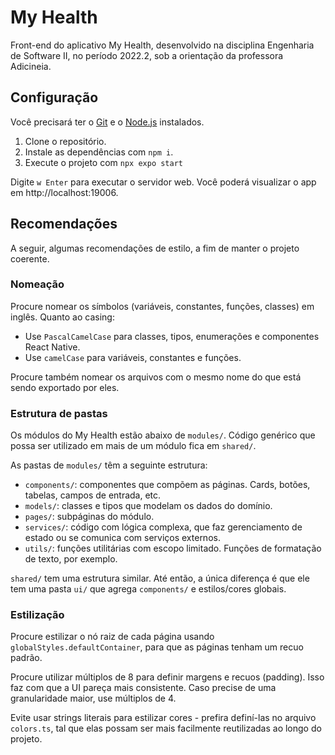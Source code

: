 # My Health

Front-end do aplicativo My Health, desenvolvido na disciplina Engenharia de Software II, no período 2022.2, sob a orientação da professora Adicineia.

## Configuração

Você precisará ter o [Git](https://git-scm.com/) e o [Node.js](https://nodejs.org/en) instalados.

1. Clone o repositório.
2. Instale as dependências com `npm i`.
3. Execute o projeto com `npx expo start`

Digite `w Enter` para executar o servidor web. Você poderá visualizar o app em http://localhost:19006.

## Recomendações

A seguir, algumas recomendações de estilo, a fim de manter o projeto coerente.

### Nomeação

Procure nomear os símbolos (variáveis, constantes, funções, classes) em inglês. Quanto ao casing:

- Use `PascalCamelCase` para classes, tipos, enumerações e componentes React Native.
- Use `camelCase` para variáveis, constantes e funções.

Procure também nomear os arquivos com o mesmo nome do que está sendo exportado por eles.

### Estrutura de pastas

Os módulos do My Health estão abaixo de `modules/`. Código genérico que possa ser utilizado em mais de um módulo fica em `shared/`.

As pastas de `modules/` têm a seguinte estrutura:

- `components/`: componentes que compõem as páginas. Cards, botões, tabelas, campos de entrada, etc.
- `models/`: classes e tipos que modelam os dados do domínio.
- `pages/`: subpáginas do módulo.
- `services/`: código com lógica complexa, que faz gerenciamento de estado ou se comunica com serviços externos.
- `utils/`: funções utilitárias com escopo limitado. Funções de formatação de texto, por exemplo.

`shared/` tem uma estrutura similar. Até então, a única diferença é que ele tem uma pasta `ui/` que agrega `components/` e estilos/cores globais.

### Estilização

Procure estilizar o nó raiz de cada página usando `globalStyles.defaultContainer`, para que as páginas tenham um recuo padrão.

Procure utilizar múltiplos de 8 para definir margens e recuos (padding). Isso faz com que a UI pareça mais consistente. Caso precise de uma granularidade maior, use múltiplos de 4.

Evite usar strings literais para estilizar cores - prefira definí-las no arquivo `colors.ts`, tal que elas possam ser mais facilmente reutilizadas ao longo do projeto.
